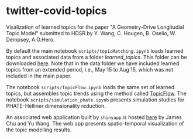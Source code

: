 # twitter-covid-topics
Visalization of learned topics for the paper "A Geometry-Drive Longitudial Topic Model" submitted to HDSR by Y. Wang, C. Hougen, B. Oselio, W. Dempsey, A.O.Hero.

By default the main notebook `scripts/topicMatching.ipynb` loads learned topics and associated data from a folder *learned_topics*. This folder can be downloaded [here](https://www.dropbox.com/sh/kd9a0zptteq8vun/AAAHVGEFfz5Ko3_0g1RqLOLQa?dl=0). Note that in the data folder we have included learned topics from an extended period, i.e., May 15 to Aug 15, which was not included in the main paper. 

The notebook `scripts/TopicFlow.ipynb` loads the same set of learned topics, but assembles topic trends using the method called [TopicFlow](https://ieeexplore.ieee.org/document/6785782). The notebook `scripts/simulation_phate.ipynb` presents simulation studies for PHATE-Helliner dimensionality reduction.

An associated web application built by `shinyapp` is hosted [here](https://wayneyw.shinyapps.io/mrf_smooth_map_app) by James Chu and Yu Wang. The web app presents spatio-temporal visualization of the topic modelling results.
